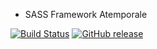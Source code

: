 * SASS Framework Atemporale

[![Build Status](https://travis-ci.org/AtemporaleDesign/SASSframework.svg?branch=master)](https://travis-ci.org/AtemporaleDesign/SASSframework) [![GitHub release](https://img.shields.io/github/release/qubyte/rubidium.svg?maxAge=0)](https://github.com/AtemporaleDesign/SASSframework)
